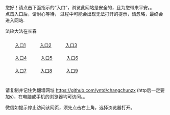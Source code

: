 您好！请点击下面指示的“入口”，浏览此网站是安全的，且为您带来平安。。 <br/>
点击入口后，请耐心等待， 过程中可能会出现无法打开的提示，请忽略，最终会进入网站. </br>

法轮大法在长春<br/>
<div style="padding:10px"><a style="margin:20px" target="_blank" href="https://doxyd2110enu6.cloudfront.net/2Qpsp?jhgqtct" id="ccLink1" rel="nofollow">入口1</a> <a target="_blank" style="margin:20px" href="https://d230itvpm1sb5g.cloudfront.net/2Qpsp?kudqzb" id="ccLink2" rel="nofollow">入口2</a> <a style="margin:20px" target="_blank" href="https://d18bnvapmp25jd.cloudfront.net/2Qpsp?vzlzeg" id="ccLink3" rel="nofollow">入口3</a></div>

<div style="padding:10px" ><a style="margin:20px" target="_blank" href="https://doxyd2110enu6.cloudfront.net/2Qpsp?jhgqtct" id="ccLink4" rel="nofollow">入口4</a> <a style="margin:20px" href="https://d230itvpm1sb5g.cloudfront.net/2Qpsp?kudqzb" target="_blank" id="ccLink5" rel="nofollow">入口5</a> <a style="margin:20px" href="https://d18bnvapmp25jd.cloudfront.net/2Qpsp?vzlzeg" target="_blank" id="ccLink6" rel="nofollow">入口6</a></div>

<div style="padding:10px"><a style="margin:20px" target="_blank" href="https://doxyd2110enu6.cloudfront.net/2Qpsp?jhgqtct" id="ccLink7" rel="nofollow">入口7</a> <a style="margin:20px" href="https://d230itvpm1sb5g.cloudfront.net/2Qpsp?kudqzb" target="_blank" id="ccLink8" rel="nofollow">入口8</a> <a style="margin:20px" target="_blank" href="https://d18bnvapmp25jd.cloudfront.net/2Qpsp?vzlzeg" id="ccLink9" rel="nofollow">入口9</a></div>

<br/>



请复制并记住免翻墙网址 https://github.com/yntd/changchunzx (http后一定要加s)，在电脑或手机的浏览器均可访问。。<br/>

微信如提示停止访问该网页，须先点击右上角，选择浏览器打开。
